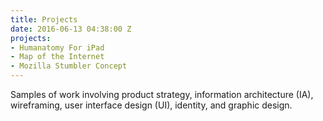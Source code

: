 ```yaml
---
title: Projects
date: 2016-06-13 04:38:00 Z
projects:
- Humanatomy For iPad
- Map of the Internet
- Mozilla Stumbler Concept
---
```


Samples of work involving product strategy, information architecture (IA), wireframing, user interface design (UI), identity, and graphic design.
